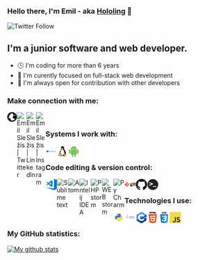 ### Hello there, I'm Emil - aka [Hololing](https://emilslezis.github.io) 👋

![Twitter Follow](https://img.shields.io/twitter/follow/holol1ng?color=%231DA1F2&label=Follow&logo=twitter&style=for-the-badge)

## I'm a junior software and web developer.

- 🕓 I'm coding for more than 6 years
- 🦾 I'm curently focused on full-stack web development
- 👊 I'm always open for contribution with other developers

### Make connection with me:

[<img align="left" alt="emilslezis.github.io" width="22px" src="https://raw.githubusercontent.com/iconic/open-iconic/master/svg/globe.svg" />](https://emilslezis.github.io)
[<img align="left" alt="Emil Sležis | Twitter" width="22px" src="https://cdn.jsdelivr.net/npm/simple-icons@v3/icons/twitter.svg" />](https://twitter.com/holol1ng)
[<img align="left" alt="Emil Sležis | LinkedIn" width="22px" src="https://cdn.jsdelivr.net/npm/simple-icons@v3/icons/linkedin.svg" />](https://www.linkedin.com/in/emil-sle%C5%BEis-4b57961b8/)
[<img align="left" alt="Emil Sležis | Instagram" width="22px" src="https://cdn.jsdelivr.net/npm/simple-icons@v3/icons/instagram.svg" />](https://www.instagram.com/em1l_slezis/)

<br />

### Systems I work with:

<img align="left" alt="Windows" width="26px" src="https://raw.githubusercontent.com/github/explore/80688e429a7d4ef2fca1e82350fe8e3517d3494d/topics/windows/windows.png" />
<img align="left" alt="Linux" width="26px" src="https://raw.githubusercontent.com/github/explore/80688e429a7d4ef2fca1e82350fe8e3517d3494d/topics/linux/linux.png" />
<img align="left" alt="Android" width="26px" src="https://raw.githubusercontent.com/github/explore/80688e429a7d4ef2fca1e82350fe8e3517d3494d/topics/android/android.png" />

<br />

### Code editing & version control:

<img align="left" alt="Visual Studio Code" width="26px" src="https://raw.githubusercontent.com/github/explore/80688e429a7d4ef2fca1e82350fe8e3517d3494d/topics/visual-studio-code/visual-studio-code.png" />
<img align="left" alt="Sublime text" width="26px" src="https://external-content.duckduckgo.com/iu/?u=https%3A%2F%2Fupload.wikimedia.org%2Fwikipedia%2Fen%2Fd%2Fd2%2FSublime_Text_3_logo.png&f=1&nofb=1" />
<img align="left" alt="Atom" width="26px" src="https://seeklogo.com/images/A/atom-logo-19BD90FF87-seeklogo.com.png" />
<img align="left" alt="Intelij IDEA" width="26px" src="https://en.wikipedia.org/wiki/IntelliJ_IDEA#/media/File:IntelliJ_IDEA_Icon.svg" />
<img align="left" alt="PHP storm" width="26px" src="https://en.wikipedia.org/wiki/PhpStorm#/media/File:PhpStorm_Icon.svg" />
<img align="left" alt="WEB storm" width="26px" src="https://de.wikipedia.org/wiki/WebStorm#/media/Datei:WebStorm_Icon.svg" />
<img align="left" alt="Py Charm" width="26px" src="https://upload.wikimedia.org/wikipedia/commons/thumb/1/1d/PyCharm_Icon.svg/1024px-PyCharm_Icon.svg.png" />
<img align="left" alt="Git" width="26px" src="https://raw.githubusercontent.com/github/explore/80688e429a7d4ef2fca1e82350fe8e3517d3494d/topics/git/git.png" />
<img align="left" alt="GitHub" width="26px" src="https://raw.githubusercontent.com/github/explore/78df643247d429f6cc873026c0622819ad797942/topics/github/github.png" />
<img align="left" alt="Terminal" width="26px" src="https://raw.githubusercontent.com/github/explore/80688e429a7d4ef2fca1e82350fe8e3517d3494d/topics/terminal/terminal.png" />

<br />

### Technologies I use:

<img align="left" alt="Python" width="26px" src="https://raw.githubusercontent.com/github/explore/80688e429a7d4ef2fca1e82350fe8e3517d3494d/topics/python/python.png" />
<img align="left" alt="Python" width="26px" src="https://raw.githubusercontent.com/github/explore/80688e429a7d4ef2fca1e82350fe8e3517d3494d/topics/java/java.png" />
<img align="left" alt="C++" width="26px" src="https://raw.githubusercontent.com/github/explore/80688e429a7d4ef2fca1e82350fe8e3517d3494d/topics/cpp/cpp.png" />
<img align="left" alt="HTML" width="26px" src="https://raw.githubusercontent.com/github/explore/80688e429a7d4ef2fca1e82350fe8e3517d3494d/topics/html/html.png" />
<img align="left" alt="CSS" width="26px" src="https://raw.githubusercontent.com/github/explore/80688e429a7d4ef2fca1e82350fe8e3517d3494d/topics/css/css.png" />
<img align="left" alt="JavaScript" width="26px" src="https://raw.githubusercontent.com/github/explore/80688e429a7d4ef2fca1e82350fe8e3517d3494d/topics/javascript/javascript.png" />

<br />

### My GitHub statistics:

[![My github stats](https://github-readme-stats.vercel.app/api?username=emilslezis)](https://github.com/anuraghazra/github-readme-stats)
